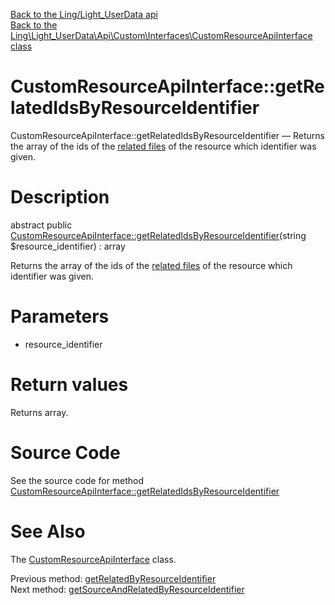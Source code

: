 [Back to the Ling/Light_UserData api](https://github.com/lingtalfi/Light_UserData/blob/master/doc/api/Ling/Light_UserData.md)<br>
[Back to the Ling\Light_UserData\Api\Custom\Interfaces\CustomResourceApiInterface class](https://github.com/lingtalfi/Light_UserData/blob/master/doc/api/Ling/Light_UserData/Api/Custom/Interfaces/CustomResourceApiInterface.md)


CustomResourceApiInterface::getRelatedIdsByResourceIdentifier
================



CustomResourceApiInterface::getRelatedIdsByResourceIdentifier — Returns the array of the ids of the [related files](https://github.com/lingtalfi/Light_UserData/blob/master/doc/pages/related-files.md) of the resource which identifier was given.




Description
================


abstract public [CustomResourceApiInterface::getRelatedIdsByResourceIdentifier](https://github.com/lingtalfi/Light_UserData/blob/master/doc/api/Ling/Light_UserData/Api/Custom/Interfaces/CustomResourceApiInterface/getRelatedIdsByResourceIdentifier.md)(string $resource_identifier) : array




Returns the array of the ids of the [related files](https://github.com/lingtalfi/Light_UserData/blob/master/doc/pages/related-files.md) of the resource which identifier was given.




Parameters
================


- resource_identifier

    


Return values
================

Returns array.








Source Code
===========
See the source code for method [CustomResourceApiInterface::getRelatedIdsByResourceIdentifier](https://github.com/lingtalfi/Light_UserData/blob/master/Api/Custom/Interfaces/CustomResourceApiInterface.php#L50-L50)


See Also
================

The [CustomResourceApiInterface](https://github.com/lingtalfi/Light_UserData/blob/master/doc/api/Ling/Light_UserData/Api/Custom/Interfaces/CustomResourceApiInterface.md) class.

Previous method: [getRelatedByResourceIdentifier](https://github.com/lingtalfi/Light_UserData/blob/master/doc/api/Ling/Light_UserData/Api/Custom/Interfaces/CustomResourceApiInterface/getRelatedByResourceIdentifier.md)<br>Next method: [getSourceAndRelatedByResourceIdentifier](https://github.com/lingtalfi/Light_UserData/blob/master/doc/api/Ling/Light_UserData/Api/Custom/Interfaces/CustomResourceApiInterface/getSourceAndRelatedByResourceIdentifier.md)<br>

